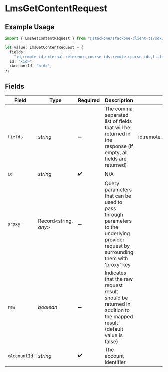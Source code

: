 # LmsGetContentRequest

## Example Usage

```typescript
import { LmsGetContentRequest } from "@stackone/stackone-client-ts/sdk/models/operations";

let value: LmsGetContentRequest = {
  fields:
    "id,remote_id,external_reference,course_ids,remote_course_ids,title,description,additional_data,languages,content_url,mobile_launch_content_url,content_type,cover_url,active,duration,order,categories,skills,updated_at,created_at,provider,localizations,tags,authors,unified_custom_fields",
  id: "<id>",
  xAccountId: "<id>",
};
```

## Fields

| Field                                                                                                                                                                                                                                                                                         | Type                                                                                                                                                                                                                                                                                          | Required                                                                                                                                                                                                                                                                                      | Description                                                                                                                                                                                                                                                                                   | Example                                                                                                                                                                                                                                                                                       |
| --------------------------------------------------------------------------------------------------------------------------------------------------------------------------------------------------------------------------------------------------------------------------------------------- | --------------------------------------------------------------------------------------------------------------------------------------------------------------------------------------------------------------------------------------------------------------------------------------------- | --------------------------------------------------------------------------------------------------------------------------------------------------------------------------------------------------------------------------------------------------------------------------------------------- | --------------------------------------------------------------------------------------------------------------------------------------------------------------------------------------------------------------------------------------------------------------------------------------------- | --------------------------------------------------------------------------------------------------------------------------------------------------------------------------------------------------------------------------------------------------------------------------------------------- |
| `fields`                                                                                                                                                                                                                                                                                      | *string*                                                                                                                                                                                                                                                                                      | :heavy_minus_sign:                                                                                                                                                                                                                                                                            | The comma separated list of fields that will be returned in the response (if empty, all fields are returned)                                                                                                                                                                                  | id,remote_id,external_reference,course_ids,remote_course_ids,title,description,additional_data,languages,content_url,mobile_launch_content_url,content_type,cover_url,active,duration,order,categories,skills,updated_at,created_at,provider,localizations,tags,authors,unified_custom_fields |
| `id`                                                                                                                                                                                                                                                                                          | *string*                                                                                                                                                                                                                                                                                      | :heavy_check_mark:                                                                                                                                                                                                                                                                            | N/A                                                                                                                                                                                                                                                                                           |                                                                                                                                                                                                                                                                                               |
| `proxy`                                                                                                                                                                                                                                                                                       | Record<string, *any*>                                                                                                                                                                                                                                                                         | :heavy_minus_sign:                                                                                                                                                                                                                                                                            | Query parameters that can be used to pass through parameters to the underlying provider request by surrounding them with 'proxy' key                                                                                                                                                          |                                                                                                                                                                                                                                                                                               |
| `raw`                                                                                                                                                                                                                                                                                         | *boolean*                                                                                                                                                                                                                                                                                     | :heavy_minus_sign:                                                                                                                                                                                                                                                                            | Indicates that the raw request result should be returned in addition to the mapped result (default value is false)                                                                                                                                                                            |                                                                                                                                                                                                                                                                                               |
| `xAccountId`                                                                                                                                                                                                                                                                                  | *string*                                                                                                                                                                                                                                                                                      | :heavy_check_mark:                                                                                                                                                                                                                                                                            | The account identifier                                                                                                                                                                                                                                                                        |                                                                                                                                                                                                                                                                                               |